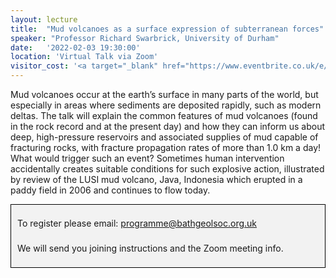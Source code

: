 ```yaml
---
layout: lecture
title:  "Mud volcanoes as a surface expression of subterranean forces"
speaker: "Professor Richard Swarbrick, University of Durham"
date:   '2022-02-03 19:30:00'
location: 'Virtual Talk via Zoom'
visitor_cost: '<a target="_blank" href="https://www.eventbrite.co.uk/e/mud-volcanoes-as-a-surface-expression-of-subterranean-forces-tickets-238326700577">Book via Eventbrite</a> to access via Zoom'
---
```

Mud volcanoes occur at the earth’s surface in many parts of the world, but especially in areas where sediments are deposited rapidly, such as modern deltas. The talk will explain the common features of mud volcanoes (found in the rock record and at the present day) and how they can inform us about deep, high-pressure reservoirs and associated supplies of mud capable of fracturing rocks, with fracture propagation rates of more than 1.0 km a day! What would trigger such an event? Sometimes human intervention accidentally creates suitable conditions for such explosive action, illustrated by review of the LUSI mud volcano, Java, Indonesia which erupted in a paddy field in 2006 and continues to flow today.

<div style="border: 1px solid black;
    background-color: rgb(242, 242, 242);
    max-width: 492px;
    margin: auto;
    padding: 10px;
    line-height: 40px;">To register please email: <a href="mailto:programme@bathgeolsoc.org.uk">programme@bathgeolsoc.org.uk</a><br>
We will send you joining instructions and the Zoom meeting info.</div>